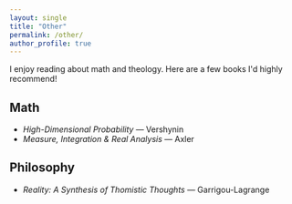 ```yaml
---
layout: single
title: "Other"
permalink: /other/
author_profile: true
---
```

I enjoy reading about math and theology. Here are a few books I'd highly recommend!
## Math
- *High-Dimensional Probability* — Vershynin
- *Measure, Integration & Real Analysis* — Axler

## Philosophy
- *Reality: A Synthesis of Thomistic Thoughts* — Garrigou-Lagrange
